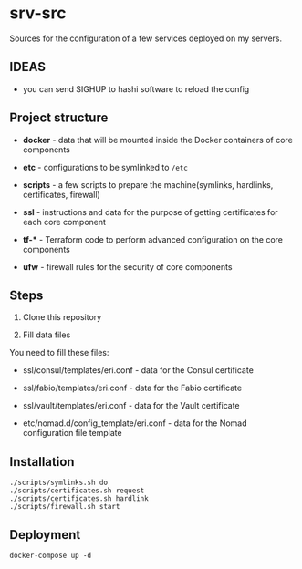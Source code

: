 # srv-src

Sources for the configuration of a few services deployed on my servers.

## IDEAS

- you can send SIGHUP to hashi software to reload the config

## Project structure

- **docker** - data that will be mounted inside the Docker containers of core components

- **etc** - configurations to be symlinked to `/etc`

- **scripts** - a few scripts to prepare the machine(symlinks, hardlinks, certificates, firewall)

- **ssl** - instructions and data for the purpose of getting certificates for each core component

- **tf-\*** - Terraform code to perform advanced configuration on the core components

- **ufw** - firewall rules for the security of core components

## Steps

1. Clone this repository

2. Fill data files

You need to fill these files:

- ssl/consul/templates/eri.conf - data for the Consul certificate
- ssl/fabio/templates/eri.conf - data for the Fabio certificate
- ssl/vault/templates/eri.conf - data for the Vault certificate

- etc/nomad.d/config_template/eri.conf - data for the Nomad configuration file template

## Installation

```shell
./scripts/symlinks.sh do
./scripts/certificates.sh request
./scripts/certificates.sh hardlink
./scripts/firewall.sh start
```

## Deployment

```shell
docker-compose up -d
```

